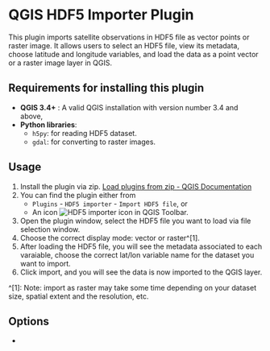 # QGIS HDF5 Importer Plugin 

This plugin imports satellite observations in HDF5 file as vector points or raster image.
It allows users to select an HDF5 file, view its metadata, choose latitude and longitude variables, and load the data as a point vector or a raster image layer in QGIS.

## Requirements for installing this plugin

- **QGIS 3.4+** : A valid QGIS installation with version number 3.4 and above,
- **Python libraries**:
    - `h5py`: for reading HDF5 dataset.
    - `gdal`: for converting to raster images.

## Usage

1. Install the plugin via zip. [Load plugins from zip - QGIS Documentation](https://docs.qgis.org/3.40/en/docs/user_manual/plugins/plugins.html#the-install-from-zip-tab)
2. You can find the plugin either from
    - `Plugins` - `HDF5 importer` - `Import HDF5 file`, or
    - An icon ![HDF5 importer icon](icon.svg) in QGIS Toolbar.
3. Open the plugin window, select the HDF5 file you want to load via file selection window.
4. Choose the correct display mode: vector or raster^[1].
5. After loading the HDF5 file, you will see the metadata associated to each varaiable, choose the correct lat/lon variable name for the dataset you want to import.
6. Click import, and you will see the data is now imported to the QGIS layer.

^[1]: Note: import as raster may take some time depending on your dataset size, spatial extent and the resolution, etc.

## Options

- 